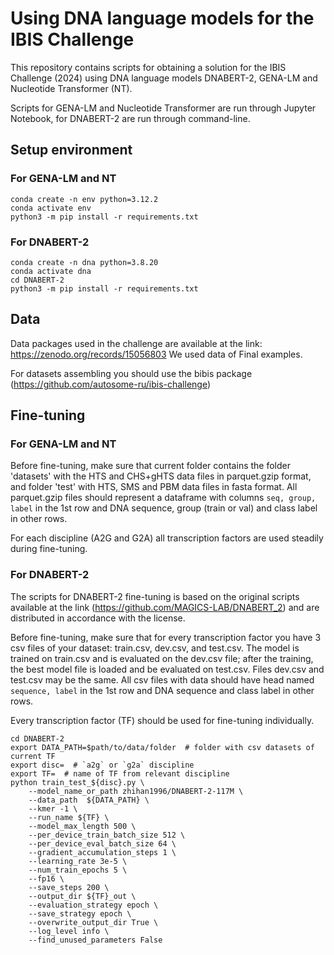 # Using DNA language models for the IBIS Challenge
This repository contains scripts for obtaining a solution for the IBIS Challenge (2024) using DNA language models DNABERT-2, GENA-LM and Nucleotide Transformer (NT).

Scripts for GENA-LM and Nucleotide Transformer are run through Jupyter Notebook, for DNABERT-2 are run through command-line.
## Setup environment
### For GENA-LM and NT
```
conda create -n env python=3.12.2
conda activate env
python3 -m pip install -r requirements.txt
```
### For DNABERT-2
```
conda create -n dna python=3.8.20
conda activate dna
cd DNABERT-2
python3 -m pip install -r requirements.txt
```
## Data
Data packages used in the challenge are available at the link: https://zenodo.org/records/15056803 We used data of Final examples.

For datasets assembling you should use the bibis package (https://github.com/autosome-ru/ibis-challenge)
## Fine-tuning
### For GENA-LM and NT
Before fine-tuning, make sure that current folder contains the folder 'datasets' with the HTS and CHS+gHTS data files in parquet.gzip format, and folder 'test' with HTS, SMS and PBM data files in fasta format. All parquet.gzip files should represent a dataframe with columns `seq, group, label` in the 1st row and DNA sequence, group (train or val) and class label in other rows.

For each discipline (A2G and G2A) all transcription factors are used steadily during fine-tuning.
### For DNABERT-2
The scripts for DNABERT-2 fine-tuning is based on the original scripts available at the link (https://github.com/MAGICS-LAB/DNABERT_2) and are distributed in accordance with the license.

Before fine-tuning, make sure that for every transcription factor you have 3 csv files of your dataset: train.csv, dev.csv, and test.csv. The model is trained on train.csv and is evaluated on the dev.csv file; after the training, the best model file is loaded and be evaluated on test.csv. Files dev.csv and test.csv may be the same. All csv files with data should have head named `sequence, label` in the 1st row and DNA sequence and class label in other rows.

Every transcription factor (TF) should be used for fine-tuning individually.
```
cd DNABERT-2
export DATA_PATH=$path/to/data/folder  # folder with csv datasets of current TF
export disc=  # `a2g` or `g2a` discipline
export TF=  # name of TF from relevant discipline
python train_test_${disc}.py \
    --model_name_or_path zhihan1996/DNABERT-2-117M \
    --data_path  ${DATA_PATH} \
    --kmer -1 \
    --run_name ${TF} \
    --model_max_length 500 \
    --per_device_train_batch_size 512 \
    --per_device_eval_batch_size 64 \
    --gradient_accumulation_steps 1 \
    --learning_rate 3e-5 \
    --num_train_epochs 5 \
    --fp16 \
    --save_steps 200 \
    --output_dir ${TF}_out \
    --evaluation_strategy epoch \
    --save_strategy epoch \
    --overwrite_output_dir True \
    --log_level info \
    --find_unused_parameters False
```
